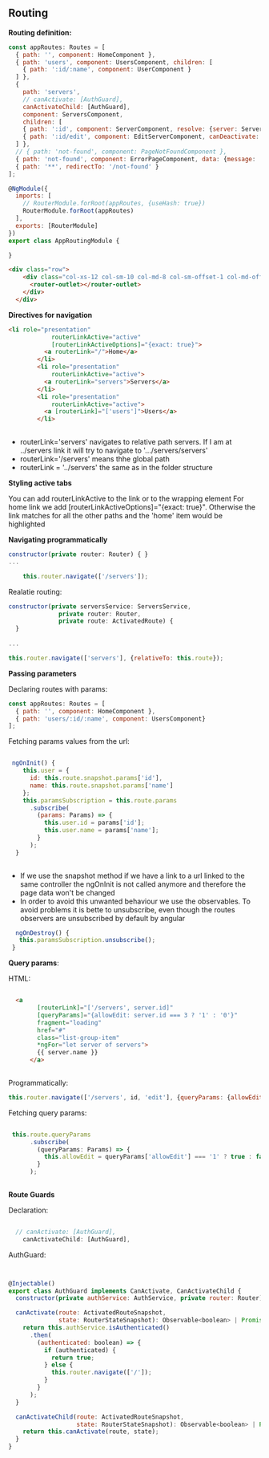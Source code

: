 ## Routing


**Routing definition:**

```javascript
const appRoutes: Routes = [
  { path: '', component: HomeComponent },
  { path: 'users', component: UsersComponent, children: [
    { path: ':id/:name', component: UserComponent }
  ] },
  {
    path: 'servers',
    // canActivate: [AuthGuard],
    canActivateChild: [AuthGuard],
    component: ServersComponent,
    children: [
    { path: ':id', component: ServerComponent, resolve: {server: ServerResolver} },
    { path: ':id/edit', component: EditServerComponent, canDeactivate: [CanDeactivateGuard] }
  ] },
  // { path: 'not-found', component: PageNotFoundComponent },
  { path: 'not-found', component: ErrorPageComponent, data: {message: 'Page not found!'} },
  { path: '**', redirectTo: '/not-found' }
];

@NgModule({
  imports: [
    // RouterModule.forRoot(appRoutes, {useHash: true})
    RouterModule.forRoot(appRoutes)
  ],
  exports: [RouterModule]
})
export class AppRoutingModule {

}
```

```HTML
<div class="row">
    <div class="col-xs-12 col-sm-10 col-md-8 col-sm-offset-1 col-md-offset-2">
      <router-outlet></router-outlet>
    </div>
  </div>
 ```
**Directives for navigation**


```HTML
<li role="presentation"
            routerLinkActive="active"
            [routerLinkActiveOptions]="{exact: true}">
          <a routerLink="/">Home</a>
        </li>
        <li role="presentation"
            routerLinkActive="active">
          <a routerLink="servers">Servers</a>
        </li>
        <li role="presentation"
            routerLinkActive="active">
          <a [routerLink]="['users']">Users</a>
        </li>
        
```

* routerLink='servers' navigates to relative path servers. If I am at ../servers link it will try to navigate to '.../servers/servers'
* routerLink='/servers' means thhe global path
* routerLink = '../servers' the same as in the folder structure


**Styling active tabs**

You can add routerLinkActive to the link or to the wrapping element
For home link we add  [routerLinkActiveOptions]="{exact: true}". Otherwise the link matches for all the other paths and the 'home' item would be highlighted


**Navigating programmatically**

```javascript
constructor(private router: Router) { }
...

    this.router.navigate(['/servers']);
```

Realatie routing:

```javascript
constructor(private serversService: ServersService,
              private router: Router,
              private route: ActivatedRoute) {
  }
  
...

this.router.navigate(['servers'], {relativeTo: this.route});
```

**Passing parameters**

Declaring routes with params:

```javascript
const appRoutes: Routes = [
  { path: '', component: HomeComponent },
  { path: 'users/:id/:name', component: UsersComponent}
];
```

Fetching params values from the url:

```javascript

 ngOnInit() {
    this.user = {
      id: this.route.snapshot.params['id'],
      name: this.route.snapshot.params['name']
    };
    this.paramsSubscription = this.route.params
      .subscribe(
        (params: Params) => {
          this.user.id = params['id'];
          this.user.name = params['name'];
        }
      );
  }
  
 ```
 
 * If we use the snapshot method if we have a link to a url linked to the same controller the ngOnInit is not called anymore and therefore the page data won't be changed
 * In order to avoid this unwanted behaviour we use the observables. To avoid problems it is bette to unsubscribe, even though the routes observers are unsubscribed by default  by angular
 
 ```javascript
   ngOnDestroy() {
    this.paramsSubscription.unsubscribe();
  }
```

**Query params**:

HTML:

```HTML

  <a
        [routerLink]="['/servers', server.id]"
        [queryParams]="{allowEdit: server.id === 3 ? '1' : '0'}"
        fragment="loading"
        href="#"
        class="list-group-item"
        *ngFor="let server of servers">
        {{ server.name }}
      </a>
      
```
Programmatically:

```javascript
this.router.navigate(['/servers', id, 'edit'], {queryParams: {allowEdit: '1'}, fragment: 'loading'});
```

Fetching query params:

```javascript

 this.route.queryParams
      .subscribe(
        (queryParams: Params) => {
          this.allowEdit = queryParams['allowEdit'] === '1' ? true : false;
        }
      );
      
 ```
**Route Guards**

Declaration:

```javascript

  // canActivate: [AuthGuard],
    canActivateChild: [AuthGuard],
```
AuthGuard:

```javascript


@Injectable()
export class AuthGuard implements CanActivate, CanActivateChild {
  constructor(private authService: AuthService, private router: Router) {}

  canActivate(route: ActivatedRouteSnapshot,
              state: RouterStateSnapshot): Observable<boolean> | Promise<boolean> | boolean {
    return this.authService.isAuthenticated()
      .then(
        (authenticated: boolean) => {
          if (authenticated) {
            return true;
          } else {
            this.router.navigate(['/']);
          }
        }
      );
  }

  canActivateChild(route: ActivatedRouteSnapshot,
                   state: RouterStateSnapshot): Observable<boolean> | Promise<boolean> | boolean {
    return this.canActivate(route, state);
  }
}
```
 
  
 
